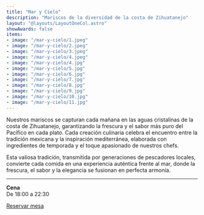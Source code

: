 ```yaml
---
title: "Mar y Cielo"
description: "Mariscos de la diversidad de la costa de Zihuatanejo"
layout: "@layouts/LayoutOneCol.astro"
showAwards: false
items:
- image: "/mar-y-cielo/1.jpeg"
- image: "/mar-y-cielo/2.jpeg"
- image: "/mar-y-cielo/3.jpeg"
- image: "/mar-y-cielo/4.jpeg"
- image: "/mar-y-cielo/4.jpg"
- image: "/mar-y-cielo/5.jpg"
- image: "/mar-y-cielo/6.jpg"
- image: "/mar-y-cielo/7.jpg"
- image: "/mar-y-cielo/8.jpg"
- image: "/mar-y-cielo/9.jpg"
- image: "/mar-y-cielo/10.jpg"
- image: "/mar-y-cielo/11.jpg"
---
```


Nuestros mariscos se capturan cada mañana en las aguas cristalinas de la costa de Zihuatanejo, garantizando la frescura y el sabor más puro del Pacífico en cada plato. Cada creación culinaria celebra el encuentro entre la tradición mexicana y la inspiración mediterránea, elaborada con ingredientes de temporada y el toque apasionado de nuestros chefs.

Esta valiosa tradición, transmitida por generaciones de pescadores locales, convierte cada comida en una experiencia auténtica frente al mar, donde la frescura, el sabor y la elegancia se fusionan en perfecta armonía.

---

**Cena**  
De 18:00 a 22:30

<div class="mt-8 flex justify-center">
  <a href="https://www.opentable.com.mx/r/mar-y-cielo-zihuatanejo" target="_blank"
     class="bg-black/90 font-semibold uppercase py-3 px-6 text-white hover:bg-black/60">
    Reservar mesa
  </a>
</div>
